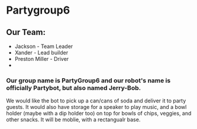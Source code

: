 # Partygroup6

## Our Team:
* Jackson - Team Leader
* Xander - Lead builder
* Preston Miller - Driver 
* 
### Our group name is PartyGroup6 and our robot's name is officially Partybot, but also named Jerry-Bob.

We would like the bot to pick up a can/cans of soda and deliver it to party guests. It would also have storage for a speaker to play music, and a bowl holder (maybe with a dip holder too) on top for bowls of chips, veggies, and other snacks. It will be moblie, with a rectangualr base.

